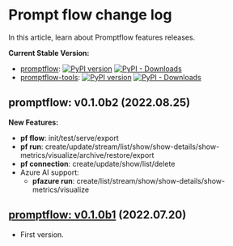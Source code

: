 # Prompt flow change log

In this article, learn about Promptflow features releases.

**Current Stable Version:**

- [promptflow](https://pypi.org/project/promptflow):
[![PyPI version](https://badge.fury.io/py/promptflow.svg)](https://badge.fury.io/py/promptflow)
[![PyPI - Downloads](https://img.shields.io/pypi/dm/promptflow)](https://pypi.org/project/promptflow/)
- [promptflow-tools](https://pypi.org/project/promptflow-tools/):
[![PyPI version](https://badge.fury.io/py/promptflow-tools.svg)](https://badge.fury.io/py/promptflow-tools)
[![PyPI - Downloads](https://img.shields.io/pypi/dm/promptflow-tools)](https://pypi.org/project/promptflow-tools/)

## promptflow: v0.1.0b2 (2022.08.25)

**New Features:**
- **pf flow**: init/test/serve/export
- **pf run**: create/update/stream/list/show/show-details/show-metrics/visualize/archive/restore/export
- **pf connection**: create/update/show/list/delete
- Azure AI support: 
    - **pfazure run**: create/list/stream/show/show-details/show-metrics/visualize


## [promptflow: v0.1.0b1](https://pypi.org/project/promptflow/0.1.0b1/) (2022.07.20)

- First version.